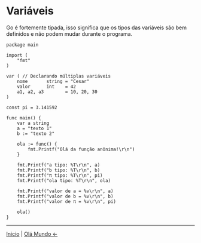 # Variáveis

Go é fortemente tipada, isso significa que os tipos das variáveis são bem definidos e não podem mudar durante o programa.

```
package main

import (
	"fmt"
)

var ( // Declarando múltiplas variáveis
	nome       string = "Cesar"
	valor      int    = 42
	a1, a2, a3        = 10, 20, 30
)

const pi = 3.141592

func main() {
	var a string
	a = "texto 1"
	b := "texto 2"

	ola := func() {
		fmt.Printf("Olá da função anônima!\r\n")
	}

	fmt.Printf("a tipo: %T\r\n", a)
	fmt.Printf("b tipo: %T\r\n", b)
	fmt.Printf("π tipo: %T\r\n", pi)
	fmt.Printf("ola tipo: %T\r\n", ola)

	fmt.Printf("valor de a = %v\r\n", a)
	fmt.Printf("valor de b = %v\r\n", b)
	fmt.Printf("valor de π = %v\r\n", pi)

	ola()
}
```


---
[Inicio](README.md) | [Olá Mundo <-](ola_mundo.md)
